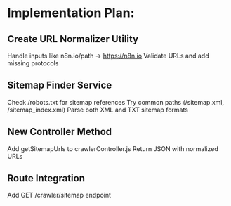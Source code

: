 # Implementation Plan:

## Create URL Normalizer Utility
Handle inputs like n8n.io/path → https://n8n.io
Validate URLs and add missing protocols

## Sitemap Finder Service
Check /robots.txt for sitemap references
Try common paths (/sitemap.xml, /sitemap_index.xml)
Parse both XML and TXT sitemap formats

## New Controller Method
Add getSitemapUrls to crawlerController.js
Return JSON with normalized URLs

## Route Integration
Add GET /crawler/sitemap endpoint